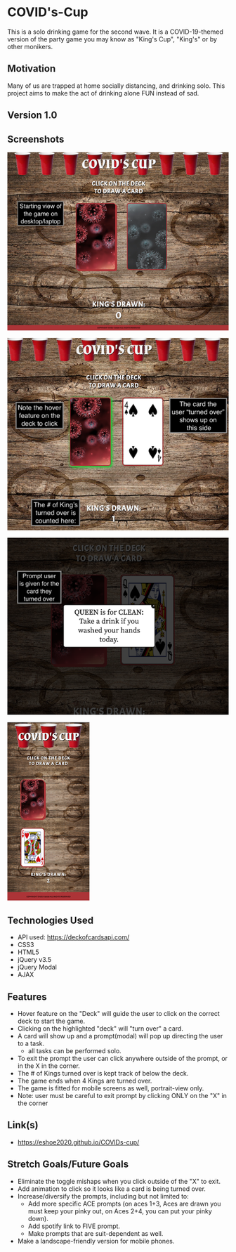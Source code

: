 # COVID's-Cup

This is a solo drinking game for the second wave. 
It is a COVID-19-themed version of the party game you may know as "King's Cup", "King's" or by other monikers. 

## Motivation

Many of us are trapped at home socially distancing, and drinking solo. This project aims to make the act of drinking alone FUN instead of sad. 

## Version 1.0

## Screenshots

![DesktopView](./IMG/UI-desktop.png "UI-desktop")

![gameplay](./IMG/gameplay.png "gameplay")

![prompt](./IMG/prompt.png "prompt")

![mobile-view](./IMG/mobile-version.png "mobile-version")


## Technologies Used

- API used: https://deckofcardsapi.com/
- CSS3
- HTML5
- jQuery v3.5
- jQuery Modal
- AJAX

## Features

- Hover feature on the "Deck" will guide the user to click on the correct deck to start the game.
- Clicking on the highlighted "deck" will "turn over" a card.
- A card will show up and a prompt(modal) will pop up directing the user to a task.
   - all tasks can be performed solo.
- To exit the prompt the user can click anywhere outside of the prompt, or in the X in the corner.
- The # of Kings turned over is kept track of below the deck.
- The game ends when 4 Kings are turned over.
- The game is fitted for mobile screens as well, portrait-view only. 
- Note: user must be careful to exit prompt by clicking ONLY on the "X" in the corner

## Link(s)

- https://eshoe2020.github.io/COVIDs-cup/


## Stretch Goals/Future Goals

- Eliminate the toggle mishaps when you click outside of the "X" to exit.
- Add animation to click so it looks like a card is being turned over.
- Increase/diversify the prompts, including but not limited to:
   - Add more specific ACE prompts (on aces 1+3, Aces are drawn you must keep your pinky out, on Aces 2+4, you can put your pinky down).
   - Add spotify link to FIVE prompt.
   - Make prompts that are suit-dependent as well.
- Make a landscape-friendly version for mobile phones.